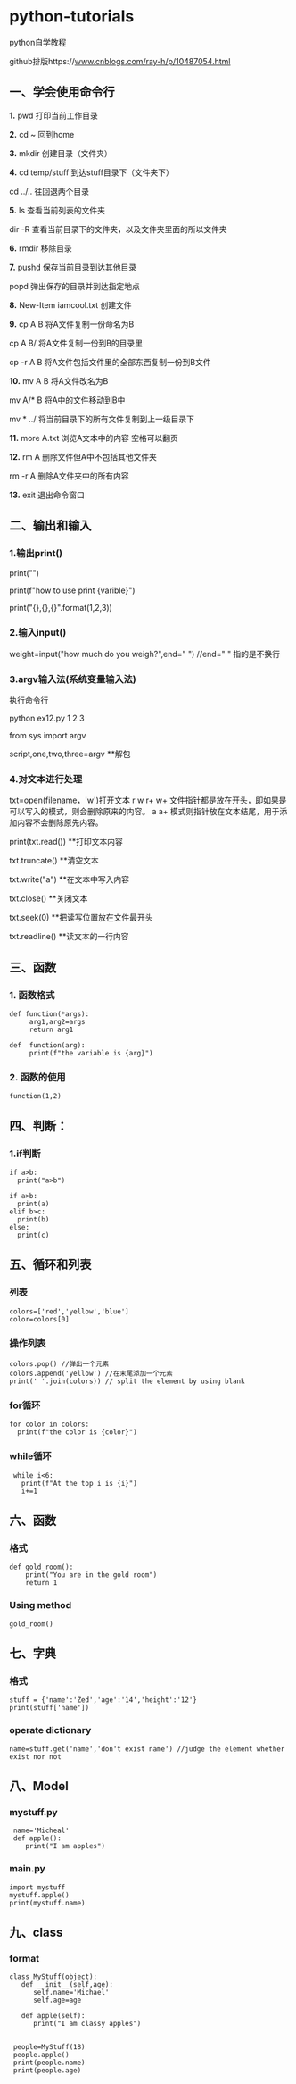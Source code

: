 # python-tutorials
python自学教程

github排版https://www.cnblogs.com/ray-h/p/10487054.html

## 一、学会使用命令行

**1.** pwd 打印当前工作目录

**2.** cd ~ 回到home

**3.** mkdir 创建目录（文件夹）

**4.** cd temp/stuff 到达stuff目录下（文件夹下）
  
  cd ../.. 往回退两个目录

**5.** ls 查看当前列表的文件夹
  
  dir -R 查看当前目录下的文件夹，以及文件夹里面的所以文件夹

**6.** rmdir 移除目录

**7.** pushd 保存当前目录到达其他目录
  
   popd  弹出保存的目录并到达指定地点

**8.** New-Item  iamcool.txt 创建文件 

**9.** cp A B 将A文件复制一份命名为B
  
  cp A B/ 将A文件复制一份到B的目录里
  
  cp -r A B 将A文件包括文件里的全部东西复制一份到B文件

**10.** mv A B 将A文件改名为B
  
   mv A/* B 将A中的文件移动到B中
    
   mv * ../ 将当前目录下的所有文件复制到上一级目录下

**11.** more  A.txt 浏览A文本中的内容 空格可以翻页

**12.** rm A 删除文件但A中不包括其他文件夹
    
   rm -r A 删除A文件夹中的所有内容

**13.** exit 退出命令窗口 

## 二、输出和输入

### 1.输出print()

print("")

print(f"how to use print {varible}")

print("{},{},{}".format(1,2,3))

### 2.输入input()

weight=input("how much do you weigh?",end=" ") //end=" " 指的是不换行

### 3.argv输入法(系统变量输入法)

执行命令行

python ex12.py 1 2 3

from sys import argv

script,one,two,three=argv **解包

### 4.对文本进行处理

txt=open(filename，'w')打开文本 r w r+ w+ 文件指针都是放在开头，即如果是可以写入的模式，则会删除原来的内容。 a a+ 模式则指针放在文本结尾，用于添加内容不会删除原先内容。


print(txt.read())  **打印文本内容

txt.truncate() **清空文本

txt.write("a") **在文本中写入内容

txt.close() **关闭文本

txt.seek(0) **把读写位置放在文件最开头

txt.readline()  **读文本的一行内容

## 三、函数

### 1. 函数格式

    def function(*args):
         arg1,arg2=args
         return arg1
    
    def  function(arg):
         print(f"the variable is {arg}")

### 2. 函数的使用

    function(1,2)

## 四、判断：

### 1.if判断
   
  
    if a>b:
      print("a>b")
    
    if a>b:
      print(a)
    elif b>c:
      print(b)
    else:
      print(c)
   
## 五、循环和列表

### 列表
    colors=['red','yellow','blue']
    color=colors[0]
    
### 操作列表
    colors.pop() //弹出一个元素
    colors.append('yellow') //在末尾添加一个元素
    print(' '.join(colors)) // split the element by using blank
### for循环
    for color in colors:
      print(f"the color is {color}")

### while循环
     while i<6:
       print(f"At the top i is {i}")
       i+=1
     
## 六、函数

### 格式
    def gold_room():
        print("You are in the gold room")
        return 1
      

### Using method
    
    gold_room()

## 七、字典
### 格式
    stuff = {'name':'Zed','age':'14','height':'12'}
    print(stuff['name'])
### operate dictionary    
    name=stuff.get('name','don't exist name') //judge the element whether exist nor not 
    
## 八、Model
### mystuff.py
     name='Micheal'
     def apple():
        print("I am apples")
### main.py
    import mystuff
    mystuff.apple()
    print(mystuff.name)
    
## 九、class
### format
    class MyStuff(object):
       def __init__(self,age):
          self.name='Michael'
          self.age=age
          
       def apple(self):
          print("I am classy apples")
          
          
     people=MyStuff(18)
     people.apple()
     print(people.name)
     print(people.age)

